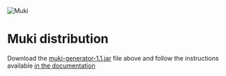 ![Muki](https://raw.github.com/wiki/97bytes/Muki/resources/logo_muki.png)

Muki distribution
=================

Download the [muki-generator-1.1.jar](https://github.com/97bytes/Muki/blob/master/bin-distribution/muki-generator-1.1.jar?raw=true) file above and follow the instructions available [in the documentation](https://github.com/97bytes/Muki/wiki)
